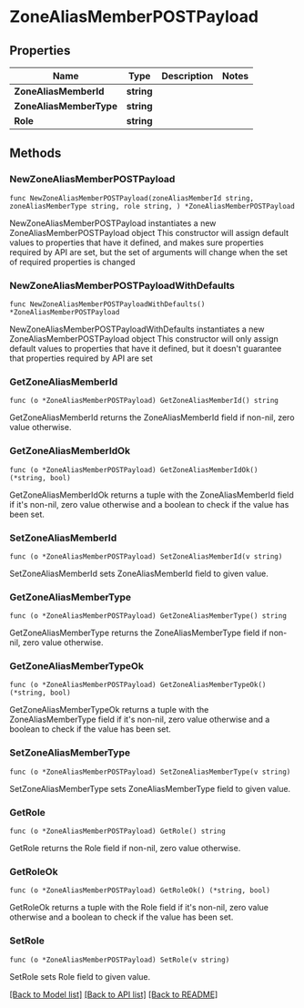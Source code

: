 # ZoneAliasMemberPOSTPayload

## Properties

Name | Type | Description | Notes
------------ | ------------- | ------------- | -------------
**ZoneAliasMemberId** | **string** |  | 
**ZoneAliasMemberType** | **string** |  | 
**Role** | **string** |  | 

## Methods

### NewZoneAliasMemberPOSTPayload

`func NewZoneAliasMemberPOSTPayload(zoneAliasMemberId string, zoneAliasMemberType string, role string, ) *ZoneAliasMemberPOSTPayload`

NewZoneAliasMemberPOSTPayload instantiates a new ZoneAliasMemberPOSTPayload object
This constructor will assign default values to properties that have it defined,
and makes sure properties required by API are set, but the set of arguments
will change when the set of required properties is changed

### NewZoneAliasMemberPOSTPayloadWithDefaults

`func NewZoneAliasMemberPOSTPayloadWithDefaults() *ZoneAliasMemberPOSTPayload`

NewZoneAliasMemberPOSTPayloadWithDefaults instantiates a new ZoneAliasMemberPOSTPayload object
This constructor will only assign default values to properties that have it defined,
but it doesn't guarantee that properties required by API are set

### GetZoneAliasMemberId

`func (o *ZoneAliasMemberPOSTPayload) GetZoneAliasMemberId() string`

GetZoneAliasMemberId returns the ZoneAliasMemberId field if non-nil, zero value otherwise.

### GetZoneAliasMemberIdOk

`func (o *ZoneAliasMemberPOSTPayload) GetZoneAliasMemberIdOk() (*string, bool)`

GetZoneAliasMemberIdOk returns a tuple with the ZoneAliasMemberId field if it's non-nil, zero value otherwise
and a boolean to check if the value has been set.

### SetZoneAliasMemberId

`func (o *ZoneAliasMemberPOSTPayload) SetZoneAliasMemberId(v string)`

SetZoneAliasMemberId sets ZoneAliasMemberId field to given value.


### GetZoneAliasMemberType

`func (o *ZoneAliasMemberPOSTPayload) GetZoneAliasMemberType() string`

GetZoneAliasMemberType returns the ZoneAliasMemberType field if non-nil, zero value otherwise.

### GetZoneAliasMemberTypeOk

`func (o *ZoneAliasMemberPOSTPayload) GetZoneAliasMemberTypeOk() (*string, bool)`

GetZoneAliasMemberTypeOk returns a tuple with the ZoneAliasMemberType field if it's non-nil, zero value otherwise
and a boolean to check if the value has been set.

### SetZoneAliasMemberType

`func (o *ZoneAliasMemberPOSTPayload) SetZoneAliasMemberType(v string)`

SetZoneAliasMemberType sets ZoneAliasMemberType field to given value.


### GetRole

`func (o *ZoneAliasMemberPOSTPayload) GetRole() string`

GetRole returns the Role field if non-nil, zero value otherwise.

### GetRoleOk

`func (o *ZoneAliasMemberPOSTPayload) GetRoleOk() (*string, bool)`

GetRoleOk returns a tuple with the Role field if it's non-nil, zero value otherwise
and a boolean to check if the value has been set.

### SetRole

`func (o *ZoneAliasMemberPOSTPayload) SetRole(v string)`

SetRole sets Role field to given value.



[[Back to Model list]](../README.md#documentation-for-models) [[Back to API list]](../README.md#documentation-for-api-endpoints) [[Back to README]](../README.md)


